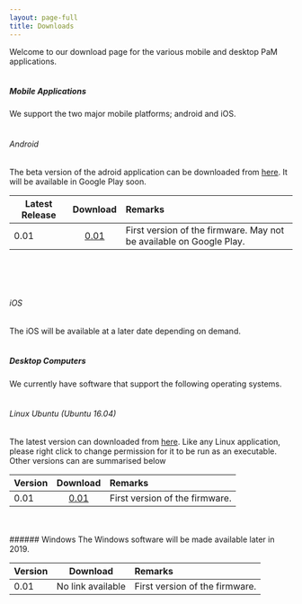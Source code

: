 ```yaml
---
layout: page-full
title: Downloads
---
```

Welcome to our download page for the various mobile and desktop PaM applications.
<br/>
<br/>
##### Mobile Applications
We support the two major mobile platforms; android and iOS. 
<br/>
<br/>
###### Android
The beta version of the adroid application can be downloaded from [here](https://drive.google.com/open?id=1xOUCo92LrysmVIF86Wdv-sJvJLurN9aQ "Android build"). It will be available in Google Play soon. 


| Latest Release        | Download     | Remarks  |
| ------------- |:-------------:| :-----|
| 0.01      | [0.01](https://drive.google.com/open?id=1xOUCo92LrysmVIF86Wdv-sJvJLurN9aQ "v0.01") | First version of the firmware. May not be available on Google Play. |


<br/>
<br/>
<br/>

###### iOS
The iOS will be available at a later date depending on demand.
<br/>
<br/>

##### Desktop Computers
We currently have software that support the following operating systems.
<br/>
<br/>
###### Linux Ubuntu (Ubuntu 16.04)
The latest version can downloaded from [here](https://drive.google.com/open?id=1mdGc1Jalov47KuGZ50po8U5Lh9a-PaWz "Linux build"). Like any Linux application, please right click to change permission for it to be run as an executable. Other versions can are summarised below

| Version        | Download     | Remarks  |
| ------------- |:-------------:| :-----|
| 0.01      | [0.01](https://drive.google.com/open?id=1mdGc1Jalov47KuGZ50po8U5Lh9a-PaWz "v0.01") | First version of the firmware. |

<br/>
<br/>
###### Windows
The Windows software will be made available later in 2019.


| Version        | Download     | Remarks  |
| ------------- |:-------------:| :-----|
| 0.01      | No link available | First version of the firmware. |
